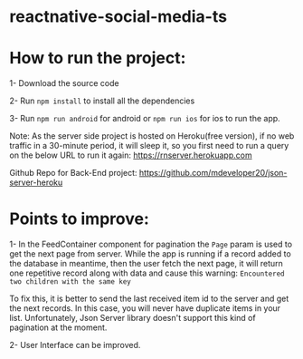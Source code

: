# reactnative-social-media-ts

# How to run the project:

1- Download the source code

2- Run `npm install` to install all the dependencies

3- Run `npm run android` for android or `npm run ios` for ios to run the app.

Note: As the server side project is hosted on Heroku(free version), if no web traffic in a 30-minute period, it will sleep it, so you first need to run a query on the below URL to run it again: 
https://rnserver.herokuapp.com

Github Repo for Back-End project:
https://github.com/mdeveloper20/json-server-heroku

# Points to improve:

1- In the FeedContainer component for pagination the `Page` param is used to get the next page from server. While the app is running if a record added to the database in meantime, then the user fetch the next page, it will return one repetitive record along with data and cause this warning:
`Encountered two children with the same key `

To fix this, it is better to send the last received item id to the server and get the next records. In this case, you will never have duplicate items in your list. Unfortunately, Json Server library doesn't support this kind of pagination at the moment.


2- User Interface can be improved.
